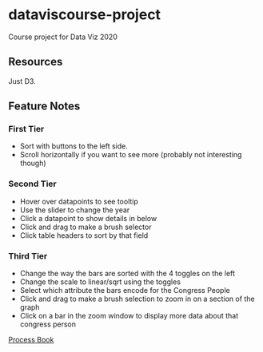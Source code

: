 # dataviscourse-project
Course project for Data Viz 2020

## Resources
Just D3.

## Feature Notes
### First Tier
- Sort with buttons to the left side.
- Scroll horizontally if you want to see more (probably not interesting though)

### Second Tier
- Hover over datapoints to see tooltip
- Use the slider to change the year
- Click a datapoint to show details in below
- Click and drag to make a brush selector
- Click table headers to sort by that field

### Third Tier
- Change the way the bars are sorted with the 4 toggles on the left
- Change the scale to linear/sqrt using the toggles
- Select which attribute the bars encode for the Congress People
- Click and drag to make a brush selection to zoom in on a section of the graph
- Click on a bar in the zoom window to display more data about that congress person

[Process Book](https://docs.google.com/presentation/d/1YvFvOXw1-u1KIWso4YhxSK4j8BbImXgDR_Y-u6DOC58/edit?usp=sharing)
